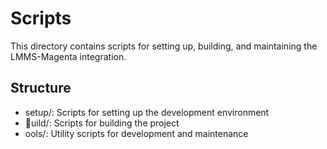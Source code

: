 # Scripts

This directory contains scripts for setting up, building, and maintaining the LMMS-Magenta integration.

## Structure

- setup/: Scripts for setting up the development environment
- uild/: Scripts for building the project
- 	ools/: Utility scripts for development and maintenance

